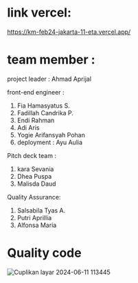 # link vercel:
https://km-feb24-jakarta-11-eta.vercel.app/

# team member :
project leader : Ahmad Aprijal 

front-end engineer :
1. Fia Hamasyatus S.
2. Fadillah Candrika P.
3. Endi Rahman
4. Adi Aris
5. Yogie Arifansyah Pohan
6. deployment : Ayu Aulia

Pitch deck team :
1. kara Sevania
2. Dhea Puspa
3. Malisda Daud

Quality Assurance:

1. Salsabila Tyas A.
2. Putri Aprillia
3. Alfonsa Maria

# Quality code
![Cuplikan layar 2024-06-11 113445](https://github.com/Kampus-Merdeka-Software-Engineering/km-feb24-jakarta-11/assets/167770566/81dd972b-467f-4656-991e-8ef17381c516)


